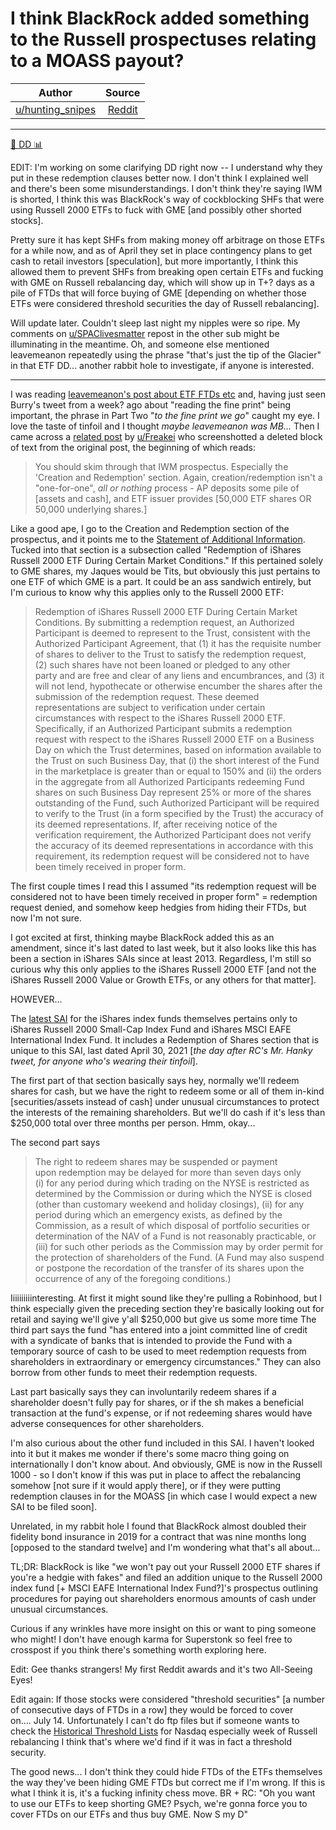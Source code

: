 I think BlackRock added something to the Russell prospectuses relating to a MOASS payout?
=========================================================================================

| Author       | Source       | 
| :-------------: |:-------------:|
|  [u/hunting_snipes](https://www.reddit.com/user/hunting_snipes/) | [Reddit](https://www.reddit.com/r/GME/comments/oam5dm/i_think_blackrock_added_something_to_the_russell/) | 

---

[🔬 DD 📊](https://www.reddit.com/r/GME/search?q=flair_name%3A%22%F0%9F%94%AC%20DD%20%F0%9F%93%8A%22&restrict_sr=1)

EDIT: I'm working on some clarifying DD right now -- I understand why they put in these redemption clauses better now. I don't think I explained well and there's been some misunderstandings. I don't think they're saying IWM is shorted, I think this was BlackRock's way of cockblocking SHFs that were using Russell 2000 ETFs to fuck with GME [and possibly other shorted stocks].

Pretty sure it has kept SHFs from making money off arbitrage on those ETFs for a while now, and as of April they set in place contingency plans to get cash to retail investors [speculation], but more importantly, I think this allowed them to prevent SHFs from breaking open certain ETFs and fucking with GME on Russell rebalancing day, which will show up in T+? days as a pile of FTDs that will force buying of GME [depending on whether those ETFs were considered threshold securities the day of Russell rebalancing].

Will update later. Couldn't sleep last night my nipples were so ripe. My comments on [u/SPAClivesmatter](https://www.reddit.com/u/SPAClivesmatter/) repost in the other sub might be illuminating in the meantime. Oh, and someone else mentioned leavemeanon repeatedly using the phrase "that's just the tip of the Glacier" in that ETF DD... another rabbit hole to investigate, if anyone is interested.

----------

I was reading [leavemeanon's post about ETF FTDs etc](https://www.reddit.com/r/Superstonk/comments/nt8t9n/rip_uleavemeanon_where_are_the_shares_part_3/) and, having just seen Burry's tweet from a week? ago about "reading the fine print" being important, the phrase in Part Two "*to the fine print we go*" caught my eye. I love the taste of tinfoil and I thought *maybe leavemeanon was MB...* Then I came across a [related post](https://www.reddit.com/r/Superstonk/comments/ntinqs/a_missing_block_of_text_of_the_original_final/) by [u/Freakei](https://www.reddit.com/u/Freakei/) who screenshotted a deleted block of text from the original post, the beginning of which reads:

> You should skim through that IWM prospectus. Especially the 'Creation and Redemption' section. Again, creation/redemption isn't a "one-for-one", *all or nothing* process - AP deposits some pile of [assets and cash], and ETF issuer provides [50,000 ETF shares OR 50,000 underlying shares.]

Like a good ape, I go to the Creation and Redemption section of the prospectus, and it points me to the [Statement of Additional Information](https://www.ishares.com/us/literature/sai/sai-ishares-trust-3-31.pdf). Tucked into that section is a subsection called "Redemption of iShares Russell 2000 ETF During Certain Market Conditions." If this pertained solely to GME shares, my Jaques would be Tits, but obviously this just pertains to one ETF of which GME is a part. It could be an ass sandwich entirely, but I'm curious to know why this applies only to the Russell 2000 ETF:

> Redemption of iShares Russell 2000 ETF During Certain Market Conditions. By submitting a redemption request, an Authorized Participant is deemed to represent to the Trust, consistent with the Authorized Participant Agreement, that (1) it has the requisite number of shares to deliver to the Trust to satisfy the redemption request, (2) such shares have not been loaned or pledged to any other party and are free and clear of any liens and encumbrances, and (3) it will not lend, hypothecate or otherwise encumber the shares after the submission of the redemption request. These deemed representations are subject to verification under certain circumstances with respect to the iShares Russell 2000 ETF. Specifically, if an Authorized Participant submits a redemption request with respect to the iShares Russell 2000 ETF on a Business Day on which the Trust determines, based on information available to the Trust on such Business Day, that (i) the short interest of the Fund in the marketplace is greater than or equal to 150% and (ii) the orders in the aggregate from all Authorized Participants redeeming Fund shares on such Business Day represent 25% or more of the shares outstanding of the Fund, such Authorized Participant will be required to verify to the Trust (in a form specified by the Trust) the accuracy of its deemed representations. If, after receiving notice of the verification requirement, the Authorized Participant does not verify the accuracy of its deemed representations in accordance with this requirement, its redemption request will be considered not to have been timely received in proper form.

The first couple times I read this I assumed "its redemption request will be considered not to have been timely received in proper form" = redemption request denied, and somehow keep hedgies from hiding their FTDs, but now I'm not sure.

I got excited at first, thinking maybe BlackRock added this as an amendment, since it's last dated to last week, but it also looks like this has been a section in iShares SAIs since at least 2013. Regardless, I'm still so curious why this only applies to the iShares Russell 2000 ETF [and not the iShares Russell 2000 Value or Growth ETFs, or any others for that matter].

HOWEVER...

The [latest SAI](https://www.blackrock.com/us/individual/literature/sai/sai-brindexfunds-smallcapindex-intlindexfunds-us.pdf) for the iShares index funds themselves pertains only to iShares Russell 2000 Small-Cap Index Fund and iShares MSCI EAFE International Index Fund. It includes a Redemption of Shares section that is unique to this SAI, last dated April 30, 2021 [*the day after RC's Mr. Hanky tweet, for anyone who's wearing their tinfoil*].

The first part of that section basically says hey, normally we'll redeem shares for cash, but we have the right to redeem some or all of them in-kind [securities/assets instead of cash] under unusual circumstances to protect the interests of the remaining shareholders. But we'll do cash if it's less than $250,000 total over three months per person. Hmm, okay...

The second part says

> The right to redeem shares may be suspended or payment upon redemption may be delayed for more than seven days only (i) for any period during which trading on the NYSE is restricted as determined by the Commission or during which the NYSE is closed (other than customary weekend and holiday closings), (ii) for any period during which an emergency exists, as defined by the Commission, as a result of which disposal of portfolio securities or determination of the NAV of a Fund is not reasonably practicable, or (iii) for such other periods as the Commission may by order permit for the protection of shareholders of the Fund. (A Fund may also suspend or postpone the recordation of the transfer of its shares upon the occurrence of any of the foregoing conditions.)

Iiiiiiiiiinteresting. At first it might sound like they're pulling a Robinhood, but I think especially given the preceding section they're basically looking out for retail and saying we'll give y'all $250,000 but give us some more time The third part says the fund "has entered into a joint committed line of credit with a syndicate of banks that is intended to provide the Fund with a temporary source of cash to be used to meet redemption requests from shareholders in extraordinary or emergency circumstances." They can also borrow from other funds to meet their redemption requests.

Last part basically says they can involuntarily redeem shares if a shareholder doesn't fully pay for shares, or if the sh makes a beneficial transaction at the fund's expense, or if not redeeming shares would have adverse consequences for other shareholders.

I'm also curious about the other fund included in this SAI. I haven't looked into it but it makes me wonder if there's some macro thing going on internationally I don't know about. And obviously, GME is now in the Russell 1000 - so I don't know if this was put in place to affect the rebalancing somehow [not sure if it would apply there], or if they were putting redemption clauses in for the MOASS [in which case I would expect a new SAI to be filed soon].

Unrelated, in my rabbit hole I found that BlackRock almost doubled their fidelity bond insurance in 2019 for a contract that was nine months long [opposed to the standard twelve] and I'm wondering what that's all about...

TL;DR: BlackRock is like "we won't pay out your Russell 2000 ETF shares if you're a hedgie with fakes" and filed an addition unique to the Russell 2000 index fund [+ MSCI EAFE International Index Fund?]'s prospectus outlining procedures for paying out shareholders enormous amounts of cash under unusual circumstances.

Curious if any wrinkles have more insight on this or want to ping someone who might! I don't have enough karma for Superstonk so feel free to crosspost if you think there's something worth exploring here.

Edit: Gee thanks strangers! My first Reddit awards and it's two All-Seeing Eyes!

Edit again: If those stocks were considered "threshold securities" [a number of consecutive days of FTDs in a row] they would be forced to cover on.... July 14. Unfortunately I can't do ftp files but if someone wants to check the [Historical Threshold Lists](http://www.nasdaqtrader.com/trader.aspx?id=regshothreshold) for Nasdaq especially week of Russell rebalancing I think that's where we'd find if it was in fact a threshold security.

The good news... I don't think they could hide FTDs of the ETFs themselves the way they've been hiding GME FTDs but correct me if I'm wrong. If this is what I think it is, it's a fucking infinity chess move. BR + RC: "Oh you want to use our ETFs to keep shorting GME? Psych, we're gonna force you to cover FTDs on our ETFs and thus buy GME. Now S my D"
